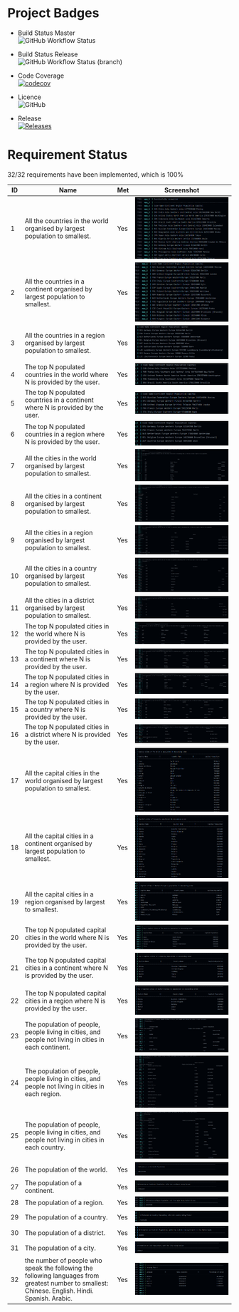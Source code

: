 # Project Badges
* Build Status Master   
![GitHub Workflow Status](https://img.shields.io/github/workflow/status/Dren2112/SEM-Assessment/A%20workflow%20for%20my%20Hello%20World%20App?label=Build%20Master)

* Build Status Release    
![GitHub Workflow Status (branch)](https://img.shields.io/github/workflow/status/Dren2112/SEM-Assessment/A%20workflow%20for%20my%20Hello%20World%20App/develop?label=Build%20Develop)

* Code Coverage   
[![codecov](https://codecov.io/gh/d-vermeulen/SEM-Assessment/branch/master/graph/badge.svg?token=TE1NEMD4U5)](https://codecov.io/gh/d-vermeulen/SEM-Assessment)

* Licence   
![GitHub](https://img.shields.io/github/license/Dren2112/SEM-Assessment)

* Release   
[![Releases](https://img.shields.io/github/release/Dren2112/SEM-Assessment)](https://github.com/Dren2112/SEM-Assessment/releases)

# Requirement Status
32/32 requirements have been implemented, which is 100%


| ID  | Name | Met | Screenshot |
|-----|------|-----|------------|
| 1 | All the countries in the world organised by largest population to smallest. | Yes | ![](Images/img1.png) |  
| 2 | All the countries in a continent organised by largest population to smallest. | Yes | ![](Images/img2.png) |  
| 3 | All the countries in a region organised by largest population to smallest. | Yes | ![](Images/img3.png) |  
| 4 | The top N populated countries in the world where N is provided by the user. | Yes | ![](Images/img4.png) |  
| 5 | The top N populated countries in a continent where N is provided by the user. | Yes | ![](Images/img30.png) |  
| 6 | The top N populated countries in a region where N is provided by the user. | Yes | ![](Images/img31.png) |  
| 7 | All the cities in the world organised by largest population to smallest. | Yes | ![](Images/img11.png) |  
| 8 | All the cities in a continent organised by largest population to smallest. | Yes | ![](Images/img13.png) |  
| 9 | All the cities in a region organised by largest population to smallest. | Yes | ![](Images/img15.png) |  
| 10 | All the cities in a country organised by largest population to smallest. | Yes | ![](Images/img16.png) |  
| 11 | All the cities in a district organised by largest population to smallest. | Yes | ![](Images/img18.png) |  
| 12 | The top N populated cities in the world where N is provided by the user. | Yes | ![](Images/img12.png) |  
| 13 | The top N populated cities in a continent where N is provided by the user. | Yes | ![](Images/img14.png) |  
| 14 | The top N populated cities in a region where N is provided by the user. | Yes | ![](Images/img32.png) |  
| 15 | The top N populated cities in a country where N is provided by the user. | Yes | ![](Images/img17.png) |  
| 16 | The top N populated cities in a district where N is provided by the user. | Yes | ![](Images/img19.png) |  
| 17 | All the capital cities in the world organised by largest population to smallest. | Yes | ![](Images/img5.png) |  
| 18 | All the capital cities in a continent organised by largest population to smallest. | Yes | ![](Images/img6.png) |  
| 19 | All the capital cities in a region organised by largest to smallest. | Yes | ![](Images/img7.png) |  
| 20 | The top N populated capital cities in the world where N is provided by the user. | Yes | ![](Images/img8.png) |  
| 21 | The top N populated capital cities in a continent where N is provided by the user. | Yes | ![](Images/img9.png) |  
| 22 | The top N populated capital cities in a region where N is provided by the user. | Yes | ![](Images/img10.png) |  
| 23 | The population of people, people living in cities, and people not living in cities in each continent. | Yes | ![](Images/img20.png) |  
| 24 | The population of people, people living in cities, and people not living in cities in each region. | Yes | ![](Images/img22.png) |  
| 25 | The population of people, people living in cities, and people not living in cities in each country. | Yes | ![](Images/img21.png) |  
| 26 | The population of the world. | Yes | ![](Images/img24.png) |  
| 27 | The population of a continent. | Yes | ![](Images/img25.png) |  
| 28 | The population of a region. | Yes | ![](Images/img26.png) |  
| 29 | The population of a country. | Yes | ![](Images/img27.png) |  
| 30 | The population of a district. | Yes | ![](Images/img28.png) |  
| 31 | The population of a city. | Yes | ![](Images/img29.png) |  
| 32 | the number of people who speak the following the following languages from greatest number to smallest: Chinese. English. Hindi. Spanish. Arabic. | Yes | ![](Images/img23.png) |  

